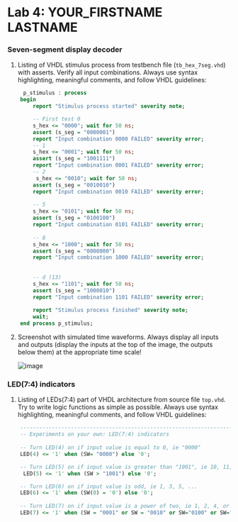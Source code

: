 # Lab 4: YOUR_FIRSTNAME LASTNAME

### Seven-segment display decoder

1. Listing of VHDL stimulus process from testbench file (`tb_hex_7seg.vhd`) with asserts. Verify all input combinations. Always use syntax highlighting, meaningful comments, and follow VHDL guidelines:

```vhdl
     p_stimulus : process
    begin
        report "Stimulus process started" severity note;

        -- First test 0
        s_hex <= "0000"; wait for 50 ns;
        assert (s_seg = "0000001")
        report "Input combination 0000 FAILED" severity error;
        -- 1
        s_hex <= "0001"; wait for 50 ns;
        assert (s_seg = "1001111")
        report "Input combination 0001 FAILED" severity error;
        -- 2
         s_hex <= "0010"; wait for 50 ns;
        assert (s_seg = "0010010")
        report "Input combination 0010 FAILED" severity error;
        
        -- 5
        s_hex <= "0101"; wait for 50 ns;
        assert (s_seg = "0100100")
        report "Input combination 0101 FAILED" severity error;
        
        -- 8
        s_hex <= "1000"; wait for 50 ns;
        assert (s_seg = "0000000")
        report "Input combination 1000 FAILED" severity error;
        
        
        -- d (13)
        s_hex <= "1101"; wait for 50 ns;
        assert (s_seg = "1000010")
        report "Input combination 1101 FAILED" severity error;
        
        report "Stimulus process finished" severity note;
        wait;
    end process p_stimulus;

```

2. Screenshot with simulated time waveforms. Always display all inputs and outputs (display the inputs at the top of the image, the outputs below them) at the appropriate time scale!

   ![image](https://user-images.githubusercontent.com/99410528/158481111-1fb4aa56-9e1f-4ab5-a949-5b5861b96a78.png)

### LED(7:4) indicators

1. Listing of LEDs(7:4) part of VHDL architecture from source file `top.vhd`. Try to write logic functions as simple as possible. Always use syntax highlighting, meaningful comments, and follow VHDL guidelines:

```vhdl
    --------------------------------------------------------------------
    -- Experiments on your own: LED(7:4) indicators
    
    -- Turn LED(4) on if input value is equal to 0, ie "0000"
    LED(4) <= '1' when (SW= "0000") else '0';

    -- Turn LED(5) on if input value is greater than "1001", ie 10, 11, 12, ...
     LED(5) <= '1' when (SW > "1001") else '0';

    -- Turn LED(6) on if input value is odd, ie 1, 3, 5, ...
    LED(6) <= '1' when (SW(0) = '0') else '0';
    
    -- Turn LED(7) on if input value is a power of two, ie 1, 2, 4, or 8
    LED(7) <= '1' when (SW = "0001" or SW = "0010" or SW="0100" or SW="1000") else '0';
```

